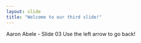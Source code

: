 ```yaml
---
layout: slide
title: "Welcome to our third slide!"
---
```

Aaron Abele - Slide 03
Use the left arrow to go back! 